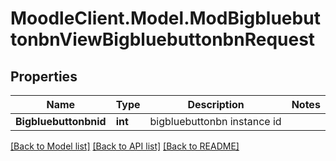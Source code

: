 # MoodleClient.Model.ModBigbluebuttonbnViewBigbluebuttonbnRequest

## Properties

Name | Type | Description | Notes
------------ | ------------- | ------------- | -------------
**Bigbluebuttonbnid** | **int** | bigbluebuttonbn instance id | 

[[Back to Model list]](../README.md#documentation-for-models) [[Back to API list]](../README.md#documentation-for-api-endpoints) [[Back to README]](../README.md)

